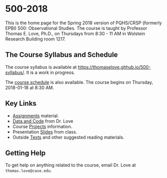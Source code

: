 # 500-2018

This is the home page for the Spring 2018 version of PQHS/CRSP (formerly EPBI) 500: Observational Studies. The course is taught by Professor Thomas E. Love, Ph.D., on Thursdays from 8:30 - 11 AM in Wolstein Research Building room 1217.

## The Course Syllabus and Schedule

The course syllabus is available at https://thomaselove.github.io/500-syllabus/. It is a work in progress.

The [course schedule](https://github.com/THOMASELOVE/500-2018/blob/master/SCHEDULE.md) is also available. The course begins on Thursday, 2018-01-18 at 8:30 AM.

## Key Links

- [Assignments](https://github.com/THOMASELOVE/500-2018/tree/master/assignments) material.
- [Data and Code](https://github.com/THOMASELOVE/500-2018/tree/master/data-and-code) from Dr. Love
- Course [Projects](https://github.com/THOMASELOVE/500-2018/tree/master/projects) information.
- Presentation [Slides](https://github.com/THOMASELOVE/500-2018/tree/master/slides) from class. 
- Outside [Texts](https://github.com/THOMASELOVE/500-2018/tree/master/texts) and other suggested reading materials.

## Getting Help

To get help on anything related to the course, email Dr. Love at `thomas.love@case.edu`.
